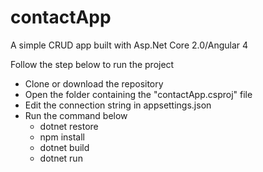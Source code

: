 # contactApp
A simple CRUD app built with Asp.Net Core 2.0/Angular 4

Follow the step below to run the project
- Clone or download the repository
- Open the folder containing the "contactApp.csproj" file
- Edit the connection string in appsettings.json
- Run the command below
	- dotnet restore
	- npm install
	- dotnet build
	- dotnet run
